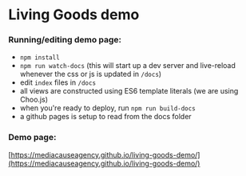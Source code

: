 # Living Goods demo

### Running/editing demo page:

- `npm install`
- `npm run watch-docs` (this will start up a dev server and live-reload whenever the css or js is updated in `/docs`)
- edit `index` files in `/docs`
- all views are constructed using ES6 template literals (we are using Choo.js)
- when you're ready to deploy, run `npm run build-docs`
- a github pages is setup to read from the docs folder


### Demo page:
[https://mediacauseagency.github.io/living-goods-demo/](https://mediacauseagency.github.io/living-goods-demo/)
